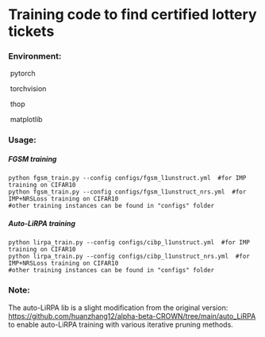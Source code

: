 # Training code to find certified lottery tickets



### Environment:

​	pytorch

​	torchvision

​	thop

​	matplotlib


### Usage:

##### FGSM training

```
python fgsm_train.py --config configs/fgsm_l1unstruct.yml  #for IMP training on CIFAR10
python fgsm_train.py --config configs/fgsm_l1unstruct_nrs.yml  #for IMP+NRSLoss training on CIFAR10
#other training instances can be found in "configs" folder
```
 

##### Auto-LiRPA training
```
python lirpa_train.py --config configs/cibp_l1unstruct.yml  #for IMP training on CIFAR10
python lirpa_train.py --config configs/cibp_l1unstruct_nrs.yml  #for IMP+NRSLoss training on CIFAR10
#other training instances can be found in "configs" folder
```

### Note:
The auto-LiRPA lib is a slight modification from the original version: https://github.com/huanzhang12/alpha-beta-CROWN/tree/main/auto_LiRPA to enable auto-LiRPA training with various iterative pruning methods.
